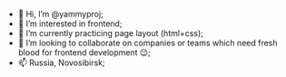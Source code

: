 - 👋 Hi, I’m @yammyproj;
- 👀 I’m interested in frontend;
- 🌱 I’m currently practicing page layout (html+css);
- 💞️ I’m looking to collaborate on companies or teams which need fresh blood for frontend development 😉;
- 📫 Russia, Novosibirsk;

<!---
yammyproj/yammyproj is a ✨ special ✨ repository because its `README.md` (this file) appears on your GitHub profile.
You can click the Preview link to take a look at your changes.
--->
